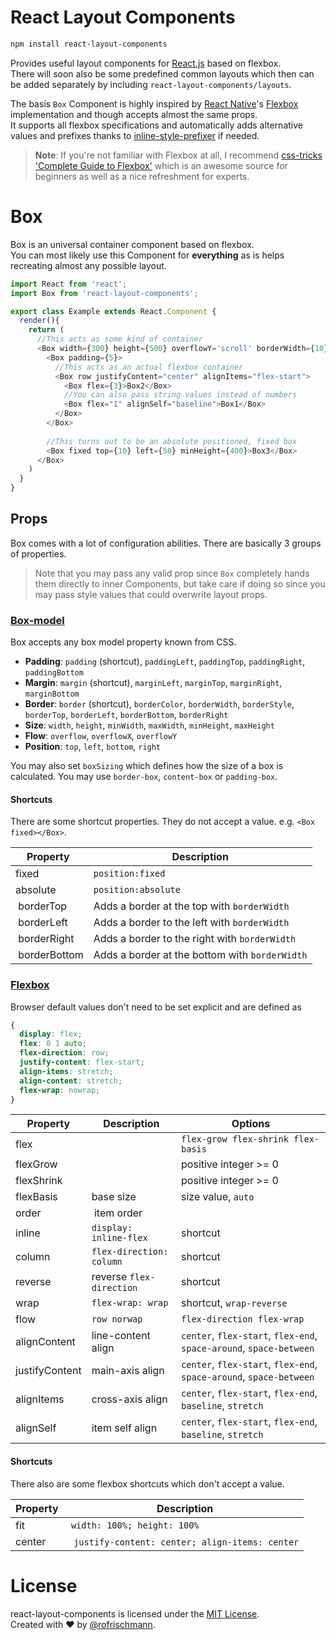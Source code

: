 # React Layout Components
```sh
npm install react-layout-components
```
Provides useful layout components for [React.js](https://facebook.github.io/react/) based on flexbox.<br>
There will soon also be some predefined common layouts which then can be added separately by including `react-layout-components/layouts`. <br>

The basis `Box` Component is highly inspired by [React Native](https://facebook.github.io/react-native/)'s [Flexbox](https://facebook.github.io/react-native/docs/flexbox.html#content) implementation and though accepts almost the same props.
<br>
It supports all flexbox specifications and automatically adds alternative values and prefixes thanks to [inline-style-prefixer](https://github.com/rofrischmann/inline-style-prefixer) if needed.

> **Note**: If you're not familiar with Flexbox at all, I recommend [css-tricks 'Complete Guide to Flexbox'](https://css-tricks.com/snippets/css/a-guide-to-flexbox/) which is an awesome source for beginners as well as a nice refreshment for experts.

# Box
Box is an universal container component based on flexbox.<br>
You can most likely use this Component for **everything** as is helps recreating almost any possible layout.

```javascript
import React from 'react';
import Box from 'react-layout-components';

export class Example extends React.Component {
  render(){
    return (
      //This acts as some kind of container
      <Box width={300} height={500} overflowY='scroll' borderWidth={10} borderTop>
        <Box padding={5}>
          //This acts as an actual flexbox container
          <Box row justifyContent="center" alignItems="flex-start">
            <Box flex={3}>Box2</Box>
            //You can also pass string values instead of numbers
            <Box flex="1" alignSelf="baseline">Box1</Box>
          </Box>
        </Box>
        
        //This turns out to be an absolute positioned, fixed box
        <Box fixed top={10} left={50} minHeight={400}>Box3</Box>
      </Box>
    )
  }
}
```

## Props
Box comes with a lot of configuration abilities. There are basically 3 groups of properties.

> Note that you may pass any valid prop since `Box` completely hands them directly to inner Components, but take care if doing so since you may pass style values that could overwrite layout props.

### [Box-model](https://css-tricks.com/the-css-box-model/)
Box accepts any box model property known from CSS.
* **Padding**: `padding` (shortcut), `paddingLeft`, `paddingTop`, `paddingRight`, `paddingBottom`
* **Margin**: `margin` (shortcut), `marginLeft`, `marginTop`, `marginRight`, `marginBottom`
* **Border**: `border` (shortcut), `borderColor`, `borderWidth`, `borderStyle`, `borderTop`, `borderLeft`, `borderBottom`, `borderRight`
* **Size**: `width`, `height`, `minWidth`, `maxWidth`, `minHeight`, `maxHeight`
* **Flow**: `overflow`, `overflowX`, `overflowY`
* **Position**: `top`, `left`, `bottom`, `right`

You may also set `boxSizing` which defines how the size of a box is calculated. You may use `border-box`, `content-box` or `padding-box`.

#### Shortcuts
There are some shortcut properties. They do not accept a value. e.g.
`<Box fixed></Box>`.

| Property     | Description                                    |
| ------------ | ---------------------------------------------- |
| fixed        | `position:fixed`                               |
| absolute     | `position:absolute`                            |
| borderTop    | Adds a border at the top with `borderWidth`    |
| borderLeft   | Adds a border to the left with `borderWidth`   |
| borderRight  | Adds a border to the right with `borderWidth`  |
| borderBottom | Adds a border at the bottom with `borderWidth` |

### [Flexbox](https://css-tricks.com/snippets/css/a-guide-to-flexbox/)
Browser default values don't need to be set explicit and are defined as
```CSS
{
  display: flex;
  flex: 0 1 auto;
  flex-direction: row;
  justify-content: flex-start;
  align-items: stretch;
  align-content: stretch;
  flex-wrap: nowrap;
}
```
| Property       | Description              | Options                                                             |
| -------------- | ------------------------ | ------------------------------------------------------------------- |
| flex           |                          | `flex-grow flex-shrink flex-basis`                                  |
| flexGrow       |                          | positive integer >= 0                                               |
| flexShrink     |                          | positive integer >= 0                                               |
| flexBasis      | base size                | size value, `auto`                                                  | 
| order          | item order               |                                                                     |
| inline         | `display: inline-flex`   | shortcut                                                            | 
| column         | `flex-direction: column` | shortcut                                                            | 
| reverse        | reverse `flex-direction` | shortcut                                                            | 
| wrap           | `flex-wrap: wrap`        | shortcut, `wrap-reverse`                                            | 
| flow           | `row norwap`             | `flex-direction flex-wrap`                                          |  
| alignContent   | line-content align       | `center`, `flex-start`, `flex-end`, `space-around`, `space-between` |
| justifyContent | main-axis align          | `center`, `flex-start`, `flex-end`, `space-around`, `space-between` |
| alignItems     | cross-axis align         | `center`, `flex-start`, `flex-end`, `baseline`, `stretch`           |
| alignSelf      | item self align          | `center`, `flex-start`, `flex-end`, `baseline`, `stretch`           |

#### Shortcuts
There also are some flexbox shortcuts which don't accept a value.

| Property     | Description                                      |
| ------------ | ------------------------------------------------ |
| fit          | `width: 100%; height: 100%`                      |
| center       | `justify-content: center; align-items: center`   |


# License
react-layout-components is licensed under the [MIT License](http://opensource.org/licenses/MIT).    
Created with &hearts; by [@rofrischmann](http://rofrischmann.de).
